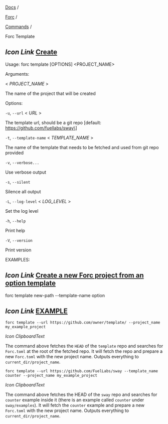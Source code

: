 [Docs](https://docs.fuel.network/) /

[Forc](https://docs.fuel.network/docs/forc/) /

[Commands](https://docs.fuel.network/docs/forc/commands/) /

Forc Template

## _Icon Link_ [Create](https://docs.fuel.network/docs/forc/commands/forc%5ftemplate/\#forc-template)

Usage: forc template \[OPTIONS\] <PROJECT\_NAME>

Arguments:

< _PROJECT\_NAME_ \>

The name of the project that will be created

Options:

`-u`, `--url` < _URL_ \>

The template url, should be a git repo \[default: https://github.com/fuellabs/sway\]

`-t`, `--template-name` < _TEMPLATE\_NAME_ \>

The name of the template that needs to be fetched and used from git repo provided

`-v`, `--verbose...`

Use verbose output

`-s`, `--silent`

Silence all output

`-L`, `--log-level` < _LOG\_LEVEL_ \>

Set the log level

`-h`, `--help`

Print help

`-V`, `--version`

Print version

EXAMPLES:

## _Icon Link_ [Create a new Forc project from an option template](https://docs.fuel.network/docs/forc/commands/forc%5ftemplate/\#forc-template)

forc template new-path --template-name option

## _Icon Link_ [EXAMPLE](https://docs.fuel.network/docs/forc/commands/forc%5ftemplate/\#forc-template)

```fuel_Box fuel_Box-idXKMmm-css
forc template --url https://github.com/owner/template/ --project_name my_example_project

```

_Icon ClipboardText_

The command above fetches the `HEAD` of the `template` repo and searches for `Forc.toml` at the root of the fetched repo. It will fetch the repo and prepare a new `Forc.toml` with the new project name. Outputs everything to `current_dir/project_name`.

```fuel_Box fuel_Box-idXKMmm-css
forc template --url https://github.com/FuelLabs/sway --template_name counter --project_name my_example_project

```

_Icon ClipboardText_

The command above fetches the HEAD of the `sway` repo and searches for `counter` example inside it (there is an example called `counter` under `sway/examples`). It will fetch the `counter` example and prepare a new `Forc.toml` with the new project name. Outputs everything to `current_dir/project_name`.